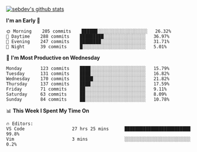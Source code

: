 [![sebdev's github stats](https://github-readme-stats.vercel.app/api?username=sebdeveloper6952&theme=vue-dark)](https://github.com/anuraghazra/github-readme-stats)
<!--START_SECTION:waka-->
**I'm an Early 🐤** 

```text
🌞 Morning    205 commits    ██████░░░░░░░░░░░░░░░░░░░   26.32% 
🌆 Daytime    288 commits    █████████░░░░░░░░░░░░░░░░   36.97% 
🌃 Evening    247 commits    ████████░░░░░░░░░░░░░░░░░   31.71% 
🌙 Night      39 commits     █░░░░░░░░░░░░░░░░░░░░░░░░   5.01%

```
📅 **I'm Most Productive on Wednesday** 

```text
Monday       123 commits    ████░░░░░░░░░░░░░░░░░░░░░   15.79% 
Tuesday      131 commits    ████░░░░░░░░░░░░░░░░░░░░░   16.82% 
Wednesday    170 commits    █████░░░░░░░░░░░░░░░░░░░░   21.82% 
Thursday     137 commits    ████░░░░░░░░░░░░░░░░░░░░░   17.59% 
Friday       71 commits     ██░░░░░░░░░░░░░░░░░░░░░░░   9.11% 
Saturday     63 commits     ██░░░░░░░░░░░░░░░░░░░░░░░   8.09% 
Sunday       84 commits     ██░░░░░░░░░░░░░░░░░░░░░░░   10.78%

```


📊 **This Week I Spent My Time On** 

```text
🔥 Editors: 
VS Code                  27 hrs 25 mins      █████████████████████████   99.8% 
Vim                      3 mins              ░░░░░░░░░░░░░░░░░░░░░░░░░   0.2%

```


<!--END_SECTION:waka-->
